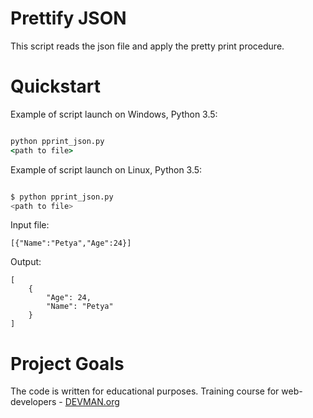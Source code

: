 # Prettify JSON

This script reads the json file and apply the pretty print procedure.

# Quickstart
Example of script launch on Windows, Python 3.5:
```cmd

python pprint_json.py
<path to file>
```

Example of script launch on Linux, Python 3.5:

```bash

$ python pprint_json.py 
<path to file>
```
Input file:
```
[{"Name":"Petya","Age":24}]
```
Output:
```
[
    {
        "Age": 24,
        "Name": "Petya"
    }
]
```

# Project Goals

The code is written for educational purposes. Training course for web-developers - [DEVMAN.org](https://devman.org)
